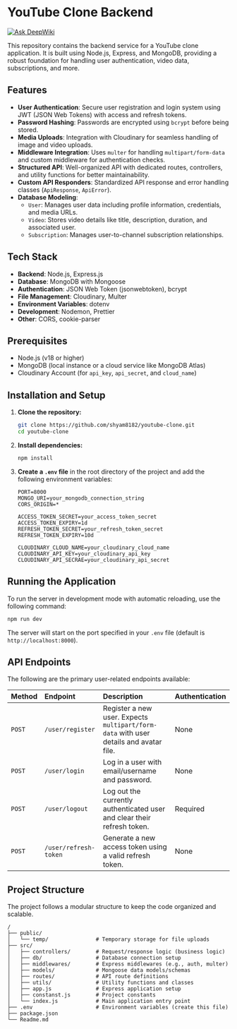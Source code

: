 # YouTube Clone Backend

[![Ask DeepWiki](https://devin.ai/assets/askdeepwiki.png)](https://deepwiki.com/Shyam8182/Youtube-Clone)

This repository contains the backend service for a YouTube clone application. It is built using Node.js, Express, and MongoDB, providing a robust foundation for handling user authentication, video data, subscriptions, and more.

## Features

-   **User Authentication**: Secure user registration and login system using JWT (JSON Web Tokens) with access and refresh tokens.
-   **Password Hashing**: Passwords are encrypted using `bcrypt` before being stored.
-   **Media Uploads**: Integration with Cloudinary for seamless handling of image and video uploads.
-   **Middleware Integration**: Uses `multer` for handling `multipart/form-data` and custom middleware for authentication checks.
-   **Structured API**: Well-organized API with dedicated routes, controllers, and utility functions for better maintainability.
-   **Custom API Responders**: Standardized API response and error handling classes (`ApiResponse`, `ApiError`).
-   **Database Modeling**:
    -   `User`: Manages user data including profile information, credentials, and media URLs.
    -   `Video`: Stores video details like title, description, duration, and associated user.
    -   `Subscription`: Manages user-to-channel subscription relationships.

## Tech Stack

-   **Backend**: Node.js, Express.js
-   **Database**: MongoDB with Mongoose
-   **Authentication**: JSON Web Token (jsonwebtoken), bcrypt
-   **File Management**: Cloudinary, Multer
-   **Environment Variables**: dotenv
-   **Development**: Nodemon, Prettier
-   **Other**: CORS, cookie-parser

## Prerequisites

-   Node.js (v18 or higher)
-   MongoDB (local instance or a cloud service like MongoDB Atlas)
-   Cloudinary Account (for `api_key`, `api_secret`, and `cloud_name`)

## Installation and Setup

1.  **Clone the repository:**
    ```bash
    git clone https://github.com/shyam8182/youtube-clone.git
    cd youtube-clone
    ```

2.  **Install dependencies:**
    ```bash
    npm install
    ```

3.  **Create a `.env` file** in the root directory of the project and add the following environment variables:

    ```env
    PORT=8000
    MONGO_URI=your_mongodb_connection_string
    CORS_ORIGIN=*

    ACCESS_TOKEN_SECRET=your_access_token_secret
    ACCESS_TOKEN_EXPIRY=1d
    REFRESH_TOKEN_SECRET=your_refresh_token_secret
    REFRESH_TOKEN_EXPIRY=10d

    CLOUDINARY_CLOUD_NAME=your_cloudinary_cloud_name
    CLOUDINARY_API_KEY=your_cloudinary_api_key
    CLOUDINARY_API_SECRAE=your_cloudinary_api_secret
    ```

## Running the Application

To run the server in development mode with automatic reloading, use the following command:

```bash
npm run dev
```

The server will start on the port specified in your `.env` file (default is `http://localhost:8000`).

## API Endpoints

The following are the primary user-related endpoints available:

| Method | Endpoint              | Description                                                                          | Authentication |
| :----- | :-------------------- | :----------------------------------------------------------------------------------- | :------------- |
| `POST` | `/user/register`      | Register a new user. Expects `multipart/form-data` with user details and avatar file. | None           |
| `POST` | `/user/login`         | Log in a user with email/username and password.                                      | None           |
| `POST` | `/user/logout`        | Log out the currently authenticated user and clear their refresh token.                | Required       |
| `POST` | `/user/refresh-token` | Generate a new access token using a valid refresh token.                             | None           |

## Project Structure

The project follows a modular structure to keep the code organized and scalable.

```
/
├── public/
│   └── temp/               # Temporary storage for file uploads
├── src/
│   ├── controllers/        # Request/response logic (business logic)
│   ├── db/                 # Database connection setup
│   ├── middlewares/        # Express middlewares (e.g., auth, multer)
│   ├── models/             # Mongoose data models/schemas
│   ├── routes/             # API route definitions
│   ├── utils/              # Utility functions and classes
│   ├── app.js              # Express application setup
│   ├── constanst.js        # Project constants
│   └── index.js            # Main application entry point
├── .env                    # Environment variables (create this file)
├── package.json
└── Readme.md
